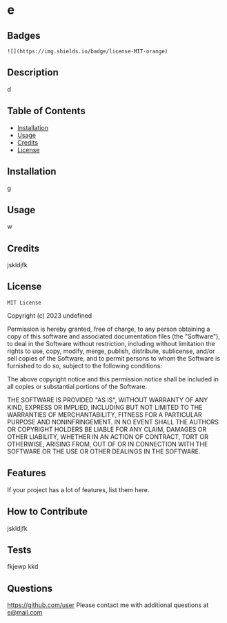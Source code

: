 # e  
 ## Badges
    ![](https://img.shields.io/badge/license-MIT-orange)
## Description
d 

## Table of Contents 

- [Installation](##installation)
- [Usage](#usage)
- [Credits](#credits)
- [License](#license)

## Installation
g 

## Usage
w 


## Credits
jskldjfk  

## License 
    MIT License
Copyright (c) 2023 undefined

Permission is hereby granted, free of charge, to any person obtaining a copy
of this software and associated documentation files (the "Software"), to deal
in the Software without restriction, including without limitation the rights
to use, copy, modify, merge, publish, distribute, sublicense, and/or sell
copies of the Software, and to permit persons to whom the Software is
furnished to do so, subject to the following conditions:

The above copyright notice and this permission notice shall be included in all
copies or substantial portions of the Software.

THE SOFTWARE IS PROVIDED "AS IS", WITHOUT WARRANTY OF ANY KIND, EXPRESS OR
IMPLIED, INCLUDING BUT NOT LIMITED TO THE WARRANTIES OF MERCHANTABILITY,
FITNESS FOR A PARTICULAR PURPOSE AND NONINFRINGEMENT. IN NO EVENT SHALL THE
AUTHORS OR COPYRIGHT HOLDERS BE LIABLE FOR ANY CLAIM, DAMAGES OR OTHER
LIABILITY, WHETHER IN AN ACTION OF CONTRACT, TORT OR OTHERWISE, ARISING FROM,
OUT OF OR IN CONNECTION WITH THE SOFTWARE OR THE USE OR OTHER DEALINGS IN THE
SOFTWARE.

## Features

If your project has a lot of features, list them here.

## How to Contribute
jskldjfk 

## Tests
fkjewp kkd

## Questions
<https://github.com/user>
Please contact me with additional questions at e@mail.com
